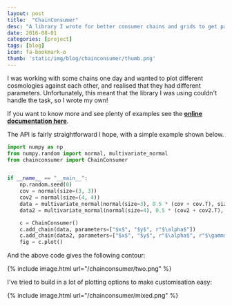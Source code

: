 ```yaml
---
layout: post
title:  "ChainConsumer"
desc: "A library I wrote for better consumer chains and grids to get parameter summaries."
date: 2016-08-01
categories: [project]
tags: [blog]
icon: fa-bookmark-o
thumb: 'static/img/blog/chainconsumer/thumb.png'
---
```


I was working with some chains one day and wanted to plot different cosmologies
against each other, and realised that they had different parameters. Unfortunately,
this meant that the library I was using couldn't handle the task, so I wrote my own!

If you want to know more and see plenty of examples see the 
[**online documentation here**](https://samreay.github.io/ChainConsumer/).
 
The API is fairly straightforward I hope, with a simple example shown below.

``` python
import numpy as np
from numpy.random import normal, multivariate_normal
from chainconsumer import ChainConsumer


if __name__ == "__main__":
    np.random.seed(0)
    cov = normal(size=(3, 3))
    cov2 = normal(size=(4, 4))
    data = multivariate_normal(normal(size=3), 0.5 * (cov + cov.T), size=100000)
    data2 = multivariate_normal(normal(size=4), 0.5 * (cov2 + cov2.T), size=100000)

    c = ChainConsumer()
    c.add_chain(data, parameters=["$x$", "$y$", r"$\alpha$"])
    c.add_chain(data2, parameters=["$x$", "$y$", r"$\alpha$", r"$\gamma$"])
    fig = c.plot()
```

And the above code gives the following contour:

{% include image.html url="/chainconsumer/two.png"  %}

I've tried to build in a lot of plotting options to make customisation
easy:

{% include image.html url="/chainconsumer/mixed.png"  %}
